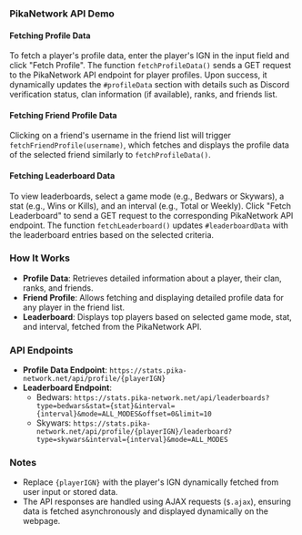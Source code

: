 ### PikaNetwork API Demo

#### Fetching Profile Data

To fetch a player's profile data, enter the player's IGN in the input field and click "Fetch Profile". The function `fetchProfileData()` sends a GET request to the PikaNetwork API endpoint for player profiles. Upon success, it dynamically updates the `#profileData` section with details such as Discord verification status, clan information (if available), ranks, and friends list.

#### Fetching Friend Profile Data

Clicking on a friend's username in the friend list will trigger `fetchFriendProfile(username)`, which fetches and displays the profile data of the selected friend similarly to `fetchProfileData()`.

#### Fetching Leaderboard Data

To view leaderboards, select a game mode (e.g., Bedwars or Skywars), a stat (e.g., Wins or Kills), and an interval (e.g., Total or Weekly). Click "Fetch Leaderboard" to send a GET request to the corresponding PikaNetwork API endpoint. The function `fetchLeaderboard()` updates `#leaderboardData` with the leaderboard entries based on the selected criteria.

### How It Works

- **Profile Data**: Retrieves detailed information about a player, their clan, ranks, and friends.
- **Friend Profile**: Allows fetching and displaying detailed profile data for any player in the friend list.
- **Leaderboard**: Displays top players based on selected game mode, stat, and interval, fetched from the PikaNetwork API.

### API Endpoints

- **Profile Data Endpoint**: `https://stats.pika-network.net/api/profile/{playerIGN}`
- **Leaderboard Endpoint**:
  - Bedwars: `https://stats.pika-network.net/api/leaderboards?type=bedwars&stat={stat}&interval={interval}&mode=ALL_MODES&offset=0&limit=10`
  - Skywars: `https://stats.pika-network.net/api/profile/{playerIGN}/leaderboard?type=skywars&interval={interval}&mode=ALL_MODES`

### Notes

- Replace `{playerIGN}` with the player's IGN dynamically fetched from user input or stored data.
- The API responses are handled using AJAX requests (`$.ajax`), ensuring data is fetched asynchronously and displayed dynamically on the webpage.


